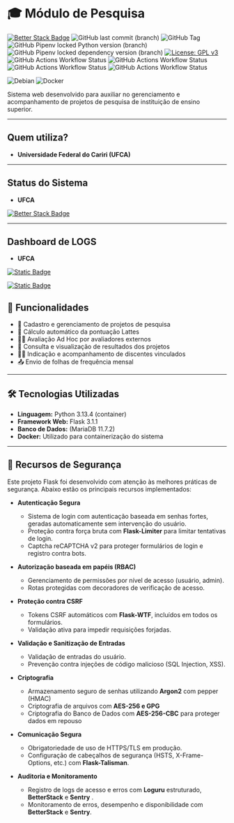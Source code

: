 # 🎓 Módulo de Pesquisa

[![Better Stack Badge](https://uptime.betterstack.com/status-badges/v1/monitor/1z0ga.svg)](https://yoko.betteruptime.com/pt)
![GitHub last commit (branch)](https://img.shields.io/github/last-commit/rafaelperazzo/moduloPesquisaPRPI/python3)
![GitHub Tag](https://img.shields.io/github/v/tag/rafaelperazzo/moduloPesquisaPRPI)
![GitHub Pipenv locked Python version (branch)](https://img.shields.io/github/pipenv/locked/python-version/rafaelperazzo/moduloPesquisaPRPI/python3?label=Python)
![GitHub Pipenv locked dependency version (branch)](https://img.shields.io/github/pipenv/locked/dependency-version/rafaelperazzo/moduloPesquisaPRPI/flask/python3)
[![License: GPL v3](https://img.shields.io/badge/License-GPLv3-blue.svg)](https://www.gnu.org/licenses/gpl-3.0)
![GitHub Actions Workflow Status](https://img.shields.io/github/actions/workflow/status/rafaelperazzo/moduloPesquisaPRPI/update.yml?label=Update)
![GitHub Actions Workflow Status](https://img.shields.io/github/actions/workflow/status/rafaelperazzo/moduloPesquisaPRPI/backup.yml?label=Backup)
![GitHub Actions Workflow Status](https://img.shields.io/github/actions/workflow/status/rafaelperazzo/moduloPesquisaPRPI/frequencia.yml?label=Frequ%C3%AAncia)
![GitHub Actions Workflow Status](https://img.shields.io/github/actions/workflow/status/rafaelperazzo/moduloPesquisaPRPI/avaliacao.yml?label=Avalia%C3%A7%C3%A3o)

![Debian](https://img.shields.io/badge/Debian-D70A53?style=for-the-badge&logo=debian&logoColor=white)
![Docker](https://img.shields.io/badge/docker-%230db7ed.svg?style=for-the-badge&logo=docker&logoColor=white)

Sistema web desenvolvido para auxiliar no gerenciamento e acompanhamento de projetos de pesquisa de instituição de ensino superior.

---

## Quem utiliza?

- **Universidade Federal do Cariri (UFCA)**

---

## Status do Sistema

- **UFCA**

[![Better Stack Badge](https://uptime.betterstack.com/status-badges/v1/monitor/1z0ga.svg)](https://yoko.betteruptime.com/pt)

---

## Dashboard de LOGS

- **UFCA**

[![Static Badge](https://img.shields.io/badge/Dashboard%20-%20LOGS%20-%20blue)](https://telemetry.betterstack.com/dashboards/5Y3xD2)

[![Static Badge](https://img.shields.io/badge/Dashboard%20-%20INFRA%20-%20blue)](https://telemetry.betterstack.com/dashboards/13w7Sq)

## 📌 Funcionalidades

- 📁 Cadastro e gerenciamento de projetos de pesquisa
- 🧮 Cálculo automático da pontuação Lattes
- 🧑‍⚖️ Avaliação Ad Hoc por avaliadores externos
- 🧾 Consulta e visualização de resultados dos projetos
- 👨‍🎓 Indicação e acompanhamento de discentes vinculados
- 📤 Envio de folhas de frequência mensal

---

## 🛠️ Tecnologias Utilizadas

- **Linguagem:** Python 3.13.4 (container)
- **Framework Web:** Flask  3.1.1
- **Banco de Dados:** (MariaDB 11.7.2)
- **Docker:** Utilizado para containerização do sistema

---

## 🔐 Recursos de Segurança

Este projeto Flask foi desenvolvido com atenção às melhores práticas de segurança. Abaixo estão os principais recursos implementados:

- **Autenticação Segura**
  - Sistema de login com autenticação baseada em senhas fortes, geradas automaticamente sem intervenção do usuário.
  - Proteção contra força bruta com **Flask-Limiter** para limitar tentativas de login.
  - Captcha reCAPTCHA v2 para proteger formulários de login e registro contra bots.

- **Autorização baseada em papéis (RBAC)**
  - Gerenciamento de permissões por nível de acesso (usuário, admin).
  - Rotas protegidas com decoradores de verificação de acesso.

- **Proteção contra CSRF**
  - Tokens CSRF automáticos com **Flask-WTF**, incluídos em todos os formulários.
  - Validação ativa para impedir requisições forjadas.

- **Validação e Sanitização de Entradas**
  - Validação de entradas do usuário.
  - Prevenção contra injeções de código malicioso (SQL Injection, XSS).

- **Criptografia**
  - Armazenamento seguro de senhas utilizando **Argon2** com pepper (HMAC)
  - Criptografia de arquivos com **AES-256 e GPG**
  - Criptografia do Banco de Dados com **AES-256-CBC** para proteger dados em repouso

- **Comunicação Segura**
  - Obrigatoriedade de uso de HTTPS/TLS em produção.
  - Configuração de cabeçalhos de segurança (HSTS, X-Frame-Options, etc.) com **Flask-Talisman**.

- **Auditoria e Monitoramento**
  - Registro de logs de acesso e erros com **Loguru** estruturado, **BetterStack** e **Sentry** .
  - Monitoramento de erros, desempenho e disponibilidade com **BetterStack** e **Sentry**.
  
